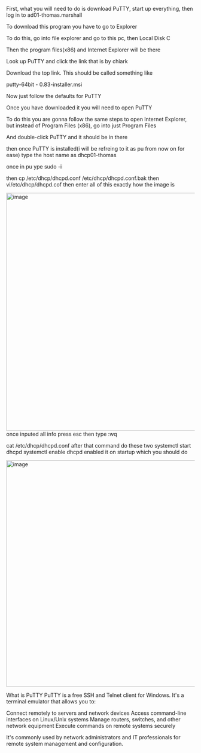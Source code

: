First, what you will need to do is download PuTTY, start up everything, then log in to ad01-thomas.marshall 

To download this program you have to go to Explorer 

To do this, go into file explorer and go to this pc, then Local Disk C 

Then the  program files(x86) and Internet Explorer will be there 

Look up PuTTY and click the link that is by chiark 

Download the top link. This should be called something like

putty-64bit - 0.83-installer.msi 

Now just follow the defaults for PuTTY

Once you have downloaded it you will need to open PuTTY

To do this you are gonna follow the same steps to open Internet Explorer, but instead of Program Files (x86), go into just Program Files

And double-click PuTTY and it should be in there 

then once PuTTY is installed(i will be refreing to it as pu from now on for ease) type the host name as dhcp01-thomas 

once in pu ype sudo -i 

then cp /etc/dhcp/dhcpd.conf /etc/dhcp/dhcpd.conf.bak
then vi/etc/dhcp/dhcpd.cof
then enter all of this exactly how the image is 


<img width="906" height="637" alt="image" src="https://github.com/user-attachments/assets/38898c50-0d8d-444f-8e04-8b3c2d8a45c5" />
once inputed all info press esc then type :wq 

cat /etc/dhcp/dhcpd.conf
after that command do these two 
systemctl start dhcpd
systemctl enable dhcpd 
enabled it on startup which you should do 


<img width="813" height="606" alt="image" src="https://github.com/user-attachments/assets/6c274166-1a70-42f1-83f7-3d44525aeaf2" />





What is PuTTY
PuTTY is a free SSH and Telnet client for Windows. It's a terminal emulator that allows you to:

Connect remotely to servers and network devices
Access command-line interfaces on Linux/Unix systems
Manage routers, switches, and other network equipment
Execute commands on remote systems securely

It's commonly used by network administrators and IT professionals for remote system management and configuration.

